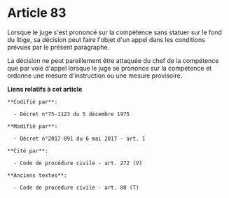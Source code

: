 # Article 83

Lorsque le juge s'est prononcé sur la compétence sans statuer sur le fond du litige, sa décision peut faire l'objet d'un
appel dans les conditions prévues par le présent paragraphe.

La décision ne peut pareillement être attaquée du chef de la compétence que par voie d'appel lorsque le juge se prononce sur
la compétence et ordonne une mesure d'instruction ou une mesure provisoire.

**Liens relatifs à cet article**

	**Codifié par**:

	  - Décret n°75-1123 du 5 décembre 1975

	**Modifié par**:

	  - Décret n°2017-891 du 6 mai 2017 - art. 1

	**Cité par**:

	  - Code de procédure civile - art. 272 (V)

	**Anciens textes**:

	  - Code de procédure civile - art. 80 (T)
